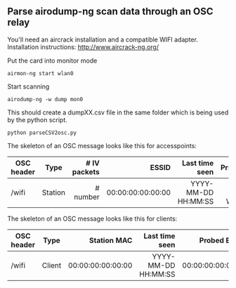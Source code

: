 ## Parse airodump-ng scan data through an OSC relay

You'll need an aircrack installation and a compatible WIFI adapter. Installation instructions: http://www.aircrack-ng.org/

Put the card into monitor mode
~~~~
airmon-ng start wlan0
~~~~

Start scanning
~~~~
airodump-ng -w dump mon0
~~~~

This should create a dumpXX.csv file in the same folder which is being used by the python script.

~~~~
python parseCSV2osc.py
~~~~

The skeleton of an OSC message looks like this for accesspoints:

| OSC header    | Type          | # IV packets | ESSID               | Last time seen      | Privacy          | Speed    | LAN IP  | ID Length    | Cipher         | Auth          | First time seen     | None | Power | ESSID     | Channel | # beacons |
| ------------- |:-------------:| ------------:| -------------------:| -------------------:| ----------------:| --------:| -------:| ------------:|---------------:| -------------:| -------------------:| ----:| -----:| ---------:| -------:| ---------:|
| /wifi         | Station       | # number     | 00:00:00:00:00:00   | YYYY-MM-DD HH:MM:SS | OPN, WEP, WPA2   | # number | 0.0.0.0 | # number     | CCMP or TKIP   | PSK or None   | YYYY-MM-DD HH:MM:SS | None | in dB | WIFI name | # 1-14  | # number  |


The skeleton of an OSC message looks like this for clients:

| OSC header    | Type          | Station MAC        | Last time seen      | Probed ESSID       | First time seen     | Packets  | Power    |
| ------------- |:-------------:| ------------------:| -------------------:| ------------------:| -------------------:| --------:| --------:|
| /wifi         | Client        | 00:00:00:00:00:00  | YYYY-MM-DD HH:MM:SS | 00:00:00:00:00:00  | YYYY-MM-DD HH:MM:SS | # number | # number |
